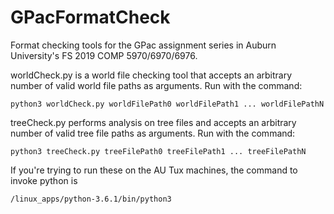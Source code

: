 # GPacFormatCheck
Format checking tools for the GPac assignment series in Auburn University's FS 2019 COMP 5970/6970/6976.

worldCheck.py is a world file checking tool that accepts an arbitrary number of valid world file paths as arguments. Run with the command:
```
python3 worldCheck.py worldFilePath0 worldFilePath1 ... worldFilePathN
```

treeCheck.py performs analysis on tree files and accepts an arbitrary number of valid tree file paths as arguments. Run with the command:
```
python3 treeCheck.py treeFilePath0 treeFilePath1 ... treeFilePathN
```

If you're trying to run these on the AU Tux machines, the command to invoke python is 
```
/linux_apps/python-3.6.1/bin/python3
```

